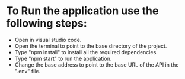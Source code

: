 # To Run the application use the following steps:
* Open in visual studio code.
* Open the terminal to point to the base directory of the project.
* Type "npm install" to install all the required dependencies.
* Type "npm start" to run the application.
* Change the base address to point to the base URL of the API in the ".env" file.
